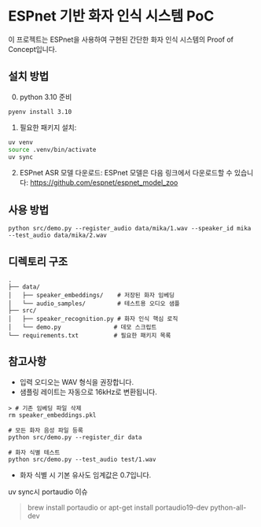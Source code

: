 # ESPnet 기반 화자 인식 시스템 PoC

이 프로젝트는 ESPnet을 사용하여 구현된 간단한 화자 인식 시스템의 Proof of Concept입니다.

## 설치 방법

0. python 3.10 준비

```
pyenv install 3.10
```

1. 필요한 패키지 설치:

```bash
uv venv
source .venv/bin/activate
uv sync
```

2. ESPnet ASR 모델 다운로드:
   ESPnet 모델은 다음 링크에서 다운로드할 수 있습니다:
   https://github.com/espnet/espnet_model_zoo

## 사용 방법

```
python src/demo.py --register_audio data/mika/1.wav --speaker_id mika --test_audio data/mika/2.wav
```

## 디렉토리 구조

```
.
├── data/
│   ├── speaker_embeddings/    # 저장된 화자 임베딩
│   └── audio_samples/         # 테스트용 오디오 샘플
├── src/
│   ├── speaker_recognition.py # 화자 인식 핵심 로직
│   └── demo.py               # 데모 스크립트
└── requirements.txt          # 필요한 패키지 목록
```

## 참고사항

- 입력 오디오는 WAV 형식을 권장합니다.
- 샘플링 레이트는 자동으로 16kHz로 변환됩니다.

```
> # 기존 임베딩 파일 삭제
rm speaker_embeddings.pkl

# 모든 화자 음성 파일 등록
python src/demo.py --register_dir data

# 화자 식별 테스트
python src/demo.py --test_audio test/1.wav
```

- 화자 식별 시 기본 유사도 임계값은 0.7입니다.

uv sync시 portaudio 이슈

> brew install portaudio
> or
> apt-get install portaudio19-dev python-all-dev
